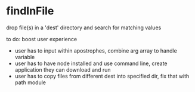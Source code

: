 # findInFile

drop file(s) in a 'dest' directory and search for matching values

to do:
boost user experience

-   user has to input within apostrophes, combine arg array to handle variable
-   user has to have node installed and use command line, create application they can download and run
-   user has to copy files from different dest into specified dir, fix that with path module

